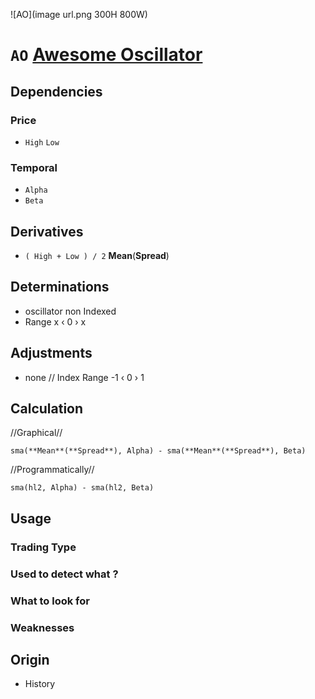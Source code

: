 ![AO](image url.png 300H 800W)
# `AO` [Awesome Oscillator](AO)
## Dependencies
### Price 	
* `High` `Low`
### Temporal
* `Alpha`
* `Beta`

## Derivatives
* `( High + Low ) / 2`	**Mean**(**Spread**)

## Determinations
* oscillator non Indexed
* Range x ‹ 0 › x

## Adjustments
* none
// Index Range -1 ‹ 0 › 1 

## Calculation
//Graphical//
```
sma(**Mean**(**Spread**), Alpha) - sma(**Mean**(**Spread**), Beta)
```
//Programmatically//
```
sma(hl2, Alpha) - sma(hl2, Beta)
```
## Usage
### Trading Type
### Used to detect what ?
### What to look for
### Weaknesses

## Origin
* History
